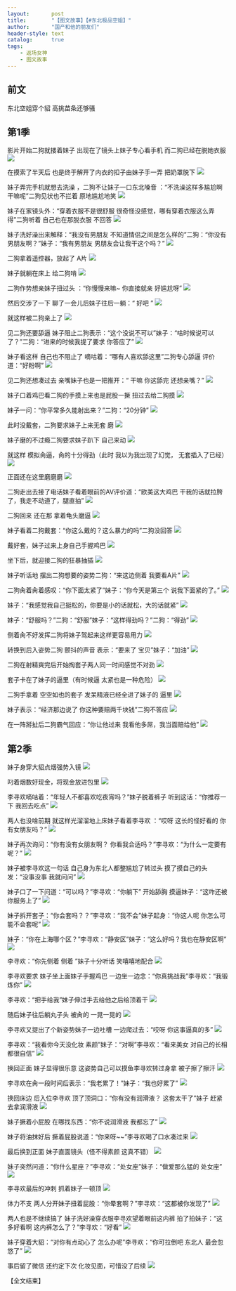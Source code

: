```yaml
---
layout:       post
title:        "【图文故事】【#东北极品空姐】"
author:       "国产和他的朋友们"
header-style: text
catalog:      true
tags:
    - 返场女神
    - 图文故事
---
```


## 前文

东北空姐穿个貂 高挑苗条还够骚

## 第1季

影片开始二狗就搂着妹子 出现在了镜头上妹子专心看手机 而二狗已经在脱她衣服
![](https://pj.oz0ays.app/tupian/forum/202411/17/105652aa2pskpk2abcff5f.gif)

在摸索了半天后 也是终于解开了内衣的扣子由妹子手一弄 把奶罩脱下
![](https://pj.oz0ays.app/tupian/forum/202411/17/105653ewuw39p8q893wpqw.gif)

妹子弄完手机就想去洗澡 ，二狗不让妹子一口东北嗓音 ：“不洗澡这样多尴尬啊 干嘛呢”二狗见状也不拦着 原地尴尬地笑
![](https://pj.oz0ays.app/tupian/forum/202411/17/105656lcfwl6wxqlu3c325.gif)

妹子在家镜头外：“穿着衣服不是很舒服 很奇怪没感觉，哪有穿着衣服这么弄得”二狗听着 自己也在那脱衣服 不回答
![](https://pj.oz0ays.app/tupian/forum/202411/17/105703qalb51ba1zgz3j7x.gif)

妹子洗好澡出来解释：“我没有男朋友 不知道情侣之间是怎么样的”二狗：“你没有男朋友啊？”妹子：“我有男朋友 男朋友会让我干这个吗？”
![](https://pj.oz0ays.app/tupian/forum/202411/17/105714uunzxxxlkb9fqlfz.gif)

二狗拿着遥控器，放起了 A片
![](https://pj.oz0ays.app/tupian/forum/202411/17/105727q1jkd825wgi2gq1a.gif)

妹子就躺在床上 给二狗啃
![](https://pj.oz0ays.app/tupian/forum/202411/17/105733a7lioavrd278xfh8.gif)

二狗作势想亲妹子扭过头 ：“你慢慢来嘛~ 你直接就亲 好尴尬呀”
![](https://pj.oz0ays.app/tupian/forum/202411/17/105743n3x1yym3nx4b130w.gif)

然后交涉了一下 聊了一会儿后妹子往后一躺：“ 好吧 ”
![](https://pj.oz0ays.app/tupian/forum/202411/17/105755goraqac5i0dcodu4.gif)

就这样被二狗亲上了
![](https://pj.oz0ays.app/tupian/forum/202411/17/105804wqqyxpyctcz9289q.gif)

见二狗还要舔逼 妹子阻止二狗表示：“这个没说不可以”妹子：“啥时候说可以了？”二狗：“进来的时候我提了要求 你答应了” 
![](https://pj.oz0ays.app/tupian/forum/202411/17/105813p27tp7y9rr9274u5.gif)

妹子看这样 自己也不阻止了 嘀咕着：“哪有人喜欢舔这里”二狗专心舔逼 评价道：“好粉啊”
![](https://pj.oz0ays.app/tupian/forum/202411/17/105828qomvmvvt3rrsjnof.gif)

见二狗还想凑过去 亲嘴妹子也是一把推开：“ 干嘛 你这舔完 还想亲嘴？”
![](https://pj.oz0ays.app/tupian/forum/202411/17/105840u99hc0ed7kkdqjc8.gif)

妹子口着鸡巴看二狗的手摸上来也是屁股一撅 扭过去给二狗摸
![](https://pj.oz0ays.app/tupian/forum/202411/17/105847mcty978j7utzd830.gif)

妹子一问：“你平常多久能射出来？”二狗：“20分钟”
![](https://pj.oz0ays.app/tupian/forum/202411/17/105855t2nvat8hh5ahjovl.gif)

此时没戴套，二狗要求妹子上来无套 磨
![](https://pj.oz0ays.app/tupian/forum/202411/17/105909b1mg0x8ippsupfmf.gif)

妹子磨的不过瘾二狗要求妹子趴下 自己来动
![](https://pj.oz0ays.app/tupian/forum/202411/17/105921nug2bfuxmga7qs77.gif)

就这样 模拟肏逼，肏的十分得劲（此时 我以为我出现了幻觉， 无套插入了已经）
![](https://pj.oz0ays.app/tupian/forum/202411/17/105938lcho0ah4f443lztp.gif)

正面还在这里磨磨磨 
![](https://pj.oz0ays.app/tupian/forum/202411/17/105946x2g0sl2go111g2zs.gif)

二狗走出去接了电话妹子看着眼前的AV评价道：“欧美这大鸡巴 干我的话就拉胯了，我走不动道了，腿直抽”
![](https://pj.oz0ays.app/tupian/forum/202411/17/105957icm0qz4t8hpmr8vn.gif)

二狗回来 还在那 拿着龟头磨逼
![](https://pj.oz0ays.app/tupian/forum/202411/17/110009s93d4b4e1bdged6g.gif)

妹子看着二狗戴套：“你这么戴的？这么暴力的吗”二狗没回答
![](https://pj.oz0ays.app/tupian/forum/202411/17/110021mabz0m01uk0oq3bk.gif)

戴好套，妹子过来上身自己手握鸡巴 
![](https://pj.oz0ays.app/tupian/forum/202411/17/110034jhc2cajfthnsxgzs.gif)

坐下后，就迎接二狗的狂暴抽插
![](https://pj.oz0ays.app/tupian/forum/202411/17/110044ugihanmra1i1i112.gif)

妹子听话地 摆出二狗想要的姿势二狗：“来这边侧着 我要看A片”
![](https://pj.oz0ays.app/tupian/forum/202411/17/110057uann0rbmeqb3qgqq.gif)

二狗肏着肏着感叹：“你下面太紧了”妹子：“你今天是第三个 说我下面紧的了。”
![](https://pj.oz0ays.app/tupian/forum/202411/17/110105g1fdfw85ot99mzft.gif)

妹子：“我感觉我自己挺松的，你要是小的话就松，大的话就紧”
![](https://pj.oz0ays.app/tupian/forum/202411/17/110117zvolrco2iovvivdo.gif)

妹子：“舒服吗？”二狗：“舒服”妹子：“这样得劲吗？”二狗：“得劲”
![](https://pj.oz0ays.app/tupian/forum/202411/17/110125jt5cm79chh5txgch.gif)

侧着肏不好发挥二狗将妹子驾起来这样更容易用力
![](https://pj.oz0ays.app/tupian/forum/202411/17/110135ollcnj5t52357z1j.gif)

转换到后入姿势二狗 颤抖的声音 表示：“要来了 宝贝”妹子：“加油”
![](https://pj.oz0ays.app/tupian/forum/202411/17/110145ptcfc3ygc8g5v1z1.gif)

二狗在射精爽完后开始掏套子两人同一时间感觉不对劲
![](https://pj.oz0ays.app/tupian/forum/202411/17/110157cajn3787j0w575n7.gif)

套子卡在了妹子的逼里（有时候逼 太紧也是一种危险）
![](https://pj.oz0ays.app/tupian/forum/202411/17/110210giq4h1q6c3qqyhyd.gif)

二狗手拿着 空空如也的套子 发呆精液已经全进了妹子的 逼里
![](https://pj.oz0ays.app/tupian/forum/202411/17/110216ankzdziid8ya4tyw.gif)

妹子表示：“经济那边说了 你这种要赔两千块钱”二狗不答应
![](https://pj.oz0ays.app/tupian/forum/202411/17/110225k6grvhc5v66lo6mm.gif)

在一阵掰扯后二狗霸气回应：“你让他过来 我看他多屌，我当面赔给他”
![](https://pj.oz0ays.app/tupian/forum/202411/17/110236vr2pzpqgtpktegs2.gif)

## 第2季

妹子身穿大貂点烟强势入镜
![](https://pj.oz0ays.app/tupian/forum/202411/17/110247hl6gogx60orpl68o.gif)

叼着烟数好现金，将现金放进包里
![](https://pj.oz0ays.app/tupian/forum/202411/17/110257qkgekdhdbgddp7pc.gif)

李寻欢嘀咕着：“年轻人不都喜欢吃夜宵吗？”妹子脱着裤子 听到这话：“你推荐一下 我回去吃点”
![](https://pj.oz0ays.app/tupian/forum/202411/17/110308k7hha9mma67udzqd.gif)

两人也没啥前期 就这样光溜溜地上床妹子看着李寻欢 ：“哎呀 这长的怪好看的 你有女朋友吗？”
![](https://pj.oz0ays.app/tupian/forum/202411/17/110319czalyyqppylyexp4.gif)

妹子再次询问：“你有没有女朋友啊？ 你看我合适吗？”李寻欢：“为什么一定要有呢？”
![](https://pj.oz0ays.app/tupian/forum/202411/17/110331wgwifwk2tyz55mtl.gif)

妹子被李寻欢这一句话 自己身为东北人都整尴尬了转过头 摸了摸自己的头发：“没事没事 我就问问”
![](https://pj.oz0ays.app/tupian/forum/202411/17/110336ozhhozoy0yuonzsj.gif)

妹子口了一下问道：“可以吗？”李寻欢：“你躺下” 开始舔胸 摸逼妹子：“这咋还被你服务上了”
![](https://pj.oz0ays.app/tupian/forum/202411/17/110343hzq7ysupz9r7uqoa.gif)

妹子拆开套子：“你会套吗？？”李寻欢：“我不会”妹子起身：“你这人呢 你怎么可能不会套呢”
![](https://pj.oz0ays.app/tupian/forum/202411/17/110711phcch0saec0u08u4.gif)

妹子：“你在上海哪个区？”李寻欢：“静安区”妹子：“这么好吗？我也在静安区啊”
![](https://pj.oz0ays.app/tupian/forum/202411/17/110355vg80qn44z4qd16pq.gif)

李寻欢：“你先侧着 侧着 ”妹子十分听话 笑嘻嘻地配合
![](https://pj.oz0ays.app/tupian/forum/202411/17/110404hzjbyagpp5akf5os.gif)

李寻欢要求 妹子坐上面妹子手握鸡巴 一边坐一边念：“你真挑战我”李寻欢：“我锻炼你”
![](https://pj.oz0ays.app/tupian/forum/202411/17/110415oa962pc6is2cppat.gif)

李寻欢：“把手给我”妹子伸过手去给他之后给顶着干
![](https://pj.oz0ays.app/tupian/forum/202411/17/110426q4vt6v6vep261twe.gif)

随后妹子往后躺丸子头 被肏的 一晃一晃的
![](https://pj.oz0ays.app/tupian/forum/202411/17/110437deeuzn0eufe00lbt.gif)

李寻欢又提出了个新姿势妹子一边吐槽 一边爬过去：“哎呀 你这事逼真的多”
![](https://pj.oz0ays.app/tupian/forum/202411/17/110443uqj2c4jbs4brtj3o.gif)

李寻欢：“我看你今天没化妆 素颜”妹子：“对啊”李寻欢：“看来美女 对自己的长相都很自信”
![](https://pj.oz0ays.app/tupian/forum/202411/17/110458xcc8ummmnsvunos8.gif)

换回正面 妹子显得很乐意 这姿势自己可以摸鱼李寻欢转过身拿 被子擦了擦汗
![](https://pj.oz0ays.app/tupian/forum/202411/17/110505g05b1lbbw51lwybi.gif)

李寻欢在肏一段时间后表示：“我老累了！”妹子：“我也好累了”
![](https://pj.oz0ays.app/tupian/forum/202411/17/110515bfek61a661kmymkn.gif)

换回床边 后入位李寻欢 顶了顶洞口：“你有没有润滑液？ 这套太干了”妹子 赶紧去拿润滑液
![](https://pj.oz0ays.app/tupian/forum/202411/17/110529ljhho3dnjk8htnjl.gif)

妹子撅着小屁股 在哪找东西：“你不说润滑液 我都忘了”
![](https://pj.oz0ays.app/tupian/forum/202411/17/110540fub6zvcp2ezynxeb.gif)

妹子将油抹好后 撅着屁股说道：“你来呀~~”李寻欢喝了口水凑过来
![](https://pj.oz0ays.app/tupian/forum/202411/17/110551s6eqyexxccr3z9ck.gif)

最后换到正面 妹子直面镜头（怪不得素颜 这真不错）
![](https://pj.oz0ays.app/tupian/forum/202411/17/110555dgnnmn6a0119h22u.gif)

妹子突然问道：“你什么星座？”李寻欢：“处女座”妹子：“做爱那么猛的 处女座”
![](https://pj.oz0ays.app/tupian/forum/202411/17/110602ap4kkkl4hkdlnkkp.gif)

李寻欢最后的冲刺 抓着妹子一顿顶
![](https://pj.oz0ays.app/tupian/forum/202411/17/110614se7fyy0por3rmwsv.gif)

体力不支 两人分开妹子扭着屁股：“你晕套啊？”李寻欢：“这都被你发现了”
![](https://pj.oz0ays.app/tupian/forum/202411/17/110624l8wwzlm38m3wl8ph.gif)

两人也是不继续搞了 妹子洗好澡穿衣服李寻欢望着眼前这内裤 拍了拍妹子：“这多好看啊 这内裤怎么了？”李寻欢：“好看”
![](https://pj.oz0ays.app/tupian/forum/202411/17/110635y4a5mvuzy9mmezma.gif)

妹子穿着大貂：“对你有点动心了 怎么办呢”李寻欢：“你可拉倒吧 东北人 最会忽悠了”
![](https://pj.oz0ays.app/tupian/forum/202411/17/110645ulay2ix72l6a5w79.gif)

事后留了微信 还约定下次 化妆见面，可惜没了后续
![](https://pj.oz0ays.app/tupian/forum/202411/17/110657e32i6p625aak3id5.gif)

【全文结束】